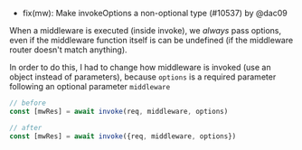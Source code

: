 - fix(mw): Make invokeOptions a non-optional type (#10537) by @dac09

When a middleware is executed (inside invoke), we _always_ pass options, even if the middleware function itself is can be undefined (if the middleware router doesn't match anything). 

In order to do this, I had to change how middleware is invoked (use an object instead of parameters), because `options` is a required parameter following an optional parameter `middleware`

```js
// before
const [mwRes] = await invoke(req, middleware, options)

// after
const [mwRes] = await invoke({req, middleware, options})
```
